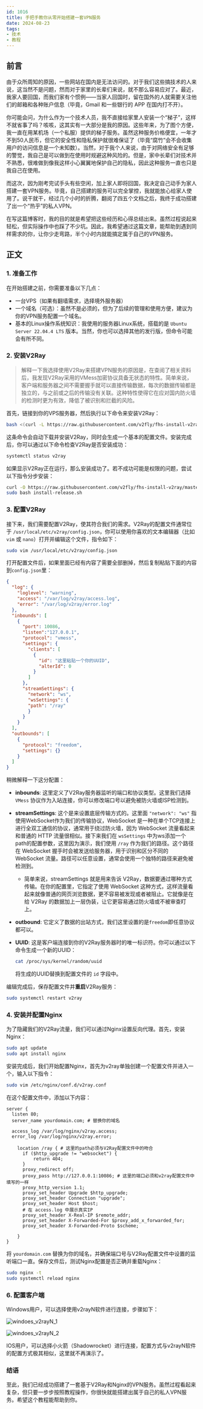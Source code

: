 ```yaml
---
id: 1016
title: 手把手教你从零开始搭建一套VPN服务
date: 2024-08-23
tags: 
- 技术
- 教程
---
```


## 前言

由于众所周知的原因，一些网站在国内是无法访问的。对于我们这些搞技术的人来说，这当然不是问题，然而对于家里的长辈们来说，就不那么容易应对了。最近，我家人要回国，而我们家有个惯例——当家人回国时，留在国外的人就需要关注他们的邮箱和各种账户信息（毕竟，Gmail 和一些银行的 APP 在国内打不开）。

你可能会问，为什么作为一个技术人员，我不直接给家里人安装一个“梯子”，这样不就省事了吗？咳咳，这其实有一大部分是我的原因。这些年来，为了图个方便，我一直在用某机场（一个私服）提供的梯子服务。虽然这种服务价格便宜，一年才不到50人民币，但它的安全性和隐私保护就很难保证了（毕竟“腐竹”会不会收集用户的访问信息是一个未知数）。当然，对于我个人来说，由于对网络安全有足够的警觉，我自己是可以做到在使用时规避这种风险的。但是，家中长辈们对技术并不熟悉，很难做到像我这样小心翼翼地保护自己的隐私，因此这种服务一直也只是我自己在使用。

而这次，因为刚考完试手头有些空闲，加上家人即将回国，我决定自己动手为家人搭建一套VPN服务。毕竟，自己搭建的服务可以完全掌控，我就能放心给家人使用了。说干就干，经过几个小时的折腾，翻阅了四五个文档之后，我终于成功搭建了出一个“热乎”的私人VPN。

在写这篇博客时，我的目的就是希望把这些经历和心得总结出来。虽然过程说起来轻松，但实际操作中也踩了不少坑。因此，我希望通过这篇文章，能帮助到遇到同样需求的你，让你少走弯路，半个小时内就能搞定属于自己的VPN服务。

## 正文

### 1. 准备工作

在开始搭建之前，你需要准备以下几点：

- 一台VPS（如果有翻墙需求，选择境外服务器）
- 一个域名（可选）：虽然不是必须的，但为了后续的管理和使用方便，建议为你的VPN服务配置一个域名。
- 基本的Linux操作系统知识：我使用的服务器Linux系统，搭载的是 `Ubuntu Server 22.04.4 LTS` 版本。当然，你也可以选择其他的发行版，但命令可能会有所不同。

### 2. 安装V2Ray

> 解释一下我选择使用V2Ray来搭建VPN服务的原因是，在查阅了相关资料后，我发现V2Ray采用的VMess加密协议具备无状态的特性。简单来说，客户端和服务器之间不需要握手就可以直接传输数据，每次的数据传输都是独立的，与之前或之后的传输没有关联。这种特性使得它在应对国内防火墙的检测时更为有效，降低了被识别和拦截的风险。

首先，链接到你的VPS服务器，然后执行以下命令来安装V2Ray：

```bash
bash <(curl -L https://raw.githubusercontent.com/v2fly/fhs-install-v2ray/master/install-release.sh)
```

这条命令会自动下载并安装V2Ray，同时会生成一个基本的配置文件。安装完成后，你可以通过以下命令检查V2Ray是否安装成功：

```bash
systemctl status v2ray
```

如果显示V2Ray正在运行，那么安装成功了。若不成功可能是权限的问题，尝试以下指令分步安装：

```bash
curl -O https://raw.githubusercontent.com/v2fly/fhs-install-v2ray/master/install-release.sh
sudo bash install-release.sh
```

### 3. 配置V2Ray

接下来，我们需要配置V2Ray，使其符合我们的需求。V2Ray的配置文件通常位于 `/usr/local/etc/v2ray/config.json`，你可以使用你喜欢的文本编辑器（比如 `vim` 或 `nano`）打开并编辑这个文件，指令如下：

```bash
sudo vim /usr/local/etc/v2ray/config.json
```

打开配置文件后，如果里面已经有内容了需要全部删掉，然后复制粘贴下面的内容到`config.json`里：

```json
{
  "log": {
    "loglevel": "warning",
    "access": "/var/log/v2ray/access.log",
    "error": "/var/log/v2ray/error.log"
  },
  "inbounds": [
    {
      "port": 10086,
      "listen":"127.0.0.1",
      "protocol": "vmess",
      "settings": {
        "clients": [
          {
            "id": "这里粘贴一个你的UUID",
            "alterId": 0
          }
        ]
      },
      "streamSettings": {
        "network": "ws",
        "wsSettings": {
        "path": "/ray"
        }
      }
    }
  ],
  "outbounds": [
    {
      "protocol": "freedom",
      "settings": {}
    }
  ]
}
```

稍微解释一下这分配置：

- **inbounds**: 这里定义了V2Ray服务器监听的端口和协议类型。这里我们选择 `VMess` 协议作为入站连接，你可以修改端口号以避免被防火墙或ISP检测到。
- **streamSettings**: 这个是来设置底层传输方式的。这里面 `"network": "ws"` 指使用WebSocket作为我们的传输协议，WebSocket 是一种在单个TCP连接上进行全双工通信的协议，通常用于绕过防火墙，因为 WebSocket 流量看起来和普通的 HTTP 流量很相似。接下来我们在 `wsSettings` 中为ws添加一个path的配置参数，这里因为演示，我们使用 `/ray` 作为我们的路径。这个路径在 WebSocket 握手时会被发送给服务器，用于识别和区分不同的 WebSocket 流量。路径可以任意设置，通常会使用一个独特的路径来避免被检测到。
  - 简单来说，streamSettings 就是用来告诉 V2Ray，数据要通过哪种方式传输。在你的配置里，它指定了使用 WebSocket 这种方式，这样流量看起来就像普通的网页浏览数据，更不容易被发现或者被阻止。它就像是在给 V2Ray 的数据加上一层伪装，让它更容易通过防火墙或不被审查盯上。
- **outbound**: 它定义了数据的出站方式，我们这里设置的是`freedom`即任意协议都可以。
- **UUID**: 这是客户端连接到你的V2Ray服务器时的唯一标识符。你可以通过以下命令生成一个新的UUID：

    ```bash
    cat /proc/sys/kernel/random/uuid
    ```

    将生成的UUID替换到配置文件的 `id` 字段中。

编辑完成后，保存配置文件并**重启**V2Ray服务：

```bash
sudo systemctl restart v2ray
```

### 4. 安装并配置Nginx

为了隐藏我们的V2Ray流量，我们可以通过Nginx设置反向代理。首先，安装Nginx：

```bash
sudo apt update
sudo apt install nginx
```

安装完成后，我们开始配置Nginx，首先为v2ray单独创建一个配置文件并进入一个，输入以下指令：

```bash
sudo vim /etc/nginx/conf.d/v2ray.conf
```

在这个配置文件中，添加以下内容：

```nginx
server {
  listen 80;
  server_name yourdomain.com; # 替换你的域名

  access_log /var/log/nginx/v2ray.access;
  error_log /var/log/nginx/v2ray.error;

    location /ray { # 这里的path必须与V2Ray配置文件中的吻合
      if ($http_upgrade != "websocket") { 
          return 404;
      }
      proxy_redirect off;
      proxy_pass http://127.0.0.1:10086; # 这里的端口必须和v2ray配置文件中填写的一样
      proxy_http_version 1.1;
      proxy_set_header Upgrade $http_upgrade;
      proxy_set_header Connection "upgrade";
      proxy_set_header Host $host;
      # 在 access.log 中展示真实IP
      proxy_set_header X-Real-IP $remote_addr;
      proxy_set_header X-Forwarded-For $proxy_add_x_forwarded_for;
      proxy_set_header X-Forwarded-Proto $scheme;

    }
}
```

将 `yourdomain.com` 替换为你的域名，并确保端口号与V2Ray配置文件中设置的监听端口一直。保存文件后，测试Nginx配置是否正确并重载Nginx：

```bash
sudo nginx -t
sudo systemctl reload nginx
```

### 6. 配置客户端

Windows用户，可以选择使用v2rayN软件进行连接，步骤如下：

![windoes_v2rayN_1](./blogImg/1016/windoes_v2rayN_1.png)

![windoes_v2rayN_2](./blogImg/1016/windoes_v2rayN_2.png)

IOS用户，可以选择小火箭（Shadowrocket）进行连接，配置方式与v2rayN软件的配置方式极其相似，这里就不再演示了。

### 结语

至此，我们已经成功搭建了一套基于V2Ray和Nginx的VPN服务。虽然过程看起来复杂，但只要一步步按照教程操作，你很快就能搭建出属于自己的私人VPN服务。希望这个教程能帮助到你。


